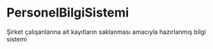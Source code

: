 # PersonelBilgiSistemi
Şirket çalışanlarına ait kayıtların saklanması amacıyla hazırlanmış bilgi sistemi

